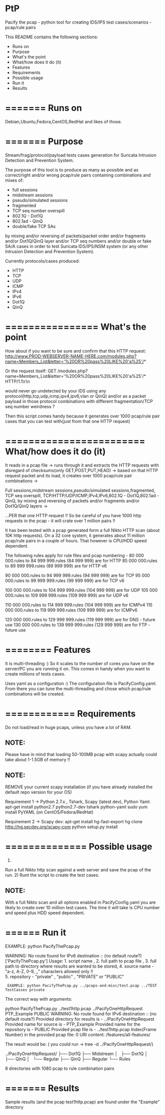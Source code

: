 PtP
===

Pacify the pcap - python tool for creating IDS/IPS test cases/scenarios - pcap/rule pairs

This README contains the following sections:

* Runs on
* Purpose
* What's the point
* What/how does it do (it)
* Features
* Requirements
* Possible usage
* Run it
* Results


=======
Runs on
=======

Debian,Ubuntu,Fedora,CentOS,RedHat and likes of those.


=======
Purpose
=======

Stream/frag/protocol/payload tests cases generation for Suricata Intrusion Detection and Prevention System.

The purpose of this tool is to produce as many as possible 
and as correct/right and/or wrong pcap/rule pairs containing combinations and mixes of:

 - full sessions
 - midstream sessions
 - pseudo/simulated sessions
 - fragmented
 - TCP seq  number overspill
 - 802.1Q - Dot1Q
 - 802.1ad - QinQ
 - double/fake TCP SAs
 
by mixing and/or reversing of packets/packet order and/or fragments and/or Dot1Q/QinQ layer and/or TCP seq numbers and/or double or fake SA/A cases
in order to test Suricata IDS/IPS/NSM system (or any other Intrusion Detection and Prevention System).

Currently protocols/cases produced:
 
 - HTTP
 - TCP
 - UDP
 - ICMP
 - IPv4
 - IPv6
 - Dot1Q
 - QinQ

================
What's the point
================
 
 How about if you want to be sure and confirm that this HTTP request:
 http://www.PROD-WEBSERVER-NAME-HERE.com/modules.php?name=Members_List&letter='%20OR%20pass%20LIKE%20'a%25'/* 

 Or the request itself:
 GET /modules.php?name=Members_List&letter='%20OR%20pass%20LIKE%20'a%25'/* HTTP/1.1\r\n
 
 would never go undetected by your IDS using any protocol(http,tcp,udp,icmp,ipv4,ipv6,vlan or QinQ) 
 and/or as a packet payload in those protocol combinations with different  fragmentation/TCP seq number weirdness ?
 
 Then this script comes handy because it generates over 1000 pcap/rule pair cases that you can test with(just from that one HTTP request)
 
========================
What/how does it do (it)
========================

It reads in a pcap file ->
runs through it and extracts the HTTP requests with disregard of checksums(only GET,POST,PUT,HEAD) ->
based on that HTTP request packet and its load, it creates over 1000 pcap/rule pair combinations ->

Full sessions,midstream sessions,pseudo/simulated sessions,fragmented, TCP seq overspill,
TCP/HTTP/UDP/ICMP,IPv4,IPv6,802.1Q - Dot1Q,802.1ad - QinQ,
by mixing and reversing of packets and/or fragments and/or Dot1Q/QinQ layers ->

...PER that one HTTP request !! 
So be careful of you have 1000 http requests in the pcap - 
it  will crate over 1 million pairs !!

It has been tested with a pcap generated form a full Nikto HTTP scan (about 10K http requests).
On a 32 core system, it generates about 11 million pcap/rule pairs in a couple of hours.
That however is CPU/HDD speed dependent.


The following rules apply for
rule files and pcap numbering -
80 000 000.rules to 84 999 999.rules (84 999 999) are  for HTTP
85 000 000.rules to 89 999 999.rules (89 999 999) are  for HTTP v6

90 000 000.rules to 94 999 999.rules (94 999 999) are  for TCP
95 000 000.rules to 99 999 999.rules (99 999 999) are  for TCP v6

100 000 000.rules to 104 999 999.rules (104 999 999) are  for UDP
105 000 000.rules to 109 999 999.rules (109 999 999) are  for UDP v6

110 000 000.rules to 114 999 999.rules (104 999 999) are  for ICMPv4
115 000 000.rules to 119 999 999.rules (109 999 999) are  for ICMPv6

120 000 000.rules to 129 999 999.rules (119 999 999) are  for DNS - future use
130 000 000.rules to 139 999 999.rules (129 999 999) are  for FTP - future use

========
Features
========

It is multi-threading :)
So it scales to the number of cores you have on the server/PC you are running it on.
This comes in handy when you want to create  millions of tests cases.

Uses yaml as a configuration :)
The configuration file is PacifyConfig.yaml.
From there you can tune the multi-threading and chose which pcap/rule combinations
will be created.


============
Requirements
============

Do not load/read in huge pcaps, unless you have a lot of RAM.

NOTE:
-----
Please have in mind that loading 50-100MB pcap with scapy actually could take about 
1-1.5GB of memory !!

NOTE:
-----
REMOVE your current scapy installation
(if you have already installed the default repo version for your OS)

Requirement 1 ->
Python 2.7.x , Tshark, Scapy (latest dev), Python Yaml:
apt-get install python2.7 python2.7-dev tshark python-yaml
sudo yum install PyYAML (on CentOS/Fedora/RedHat)

Requirement 2 ->
Scapy dev:
apt-get install hg-fast-export
hg clone http://hg.secdev.org/scapy-com
python setup.py install

==============
Possible usage
==============

1)
Run a full Nikto http scan against a web server and save the pcap of the run.
2)
Runt the script to create the test cases.

NOTE:
-----
With a full Nikto scan and all options enabled in PacifyConfig.yaml you are likely to create over 10 million test cases.
The time it will take is CPU number and speed plus HDD speed dependent.


======
Run it
======

EXAMPLE: python PacifyThePcap.py

WARNING: No route found for IPv6 destination :: (no default route?)
['PacifyThePcap.py']
Usage: 
     1. script name , 
     2. full path to pcap file , 
     3. full path to directory where results are wanted to be stored, 
     4. source name - "a-z, A-Z, 0-9, _" characters allowed only !!  
     5. repository - "private" , "public" , "PRIVATE" or "PUBLIC" 
 
     EXAMPLE: python PacifyThePcap.py ../pcaps-and-misc/test.pcap ../TEST TestCasses private 


The correct way with arguments:

python PacifyThePcap.py ../test1http.pcap ../PacifyOneHttpRequest PTP_Example  PUBLIC
WARNING: No route found for IPv6 destination :: (no default route?)
Provided directory for results is -  ../PacifyOneHttpRequest
Provided name for source is -  PTP_Example
Provided name for the repository is -  PUBLIC
Provided pcap file is -  ../test1http.pcap
Index(Frame Number) in the provided pcap file: 0
URI content:
/features/all-features/


The result would be:
( you could run -> tree -d  ../PacifyOneHttpRequest/)

../PacifyOneHttpRequest/
├── Dot1Q
├── Midstream
│   ├── Dot1Q
│   ├── QinQ
│   └── Regular
├── QinQ
├── Regular
└── Rules

8 directories 
with 1080 pcap to rule combination pairs 

=======
Results
=======

Sample results (and the pcap test1http.pcap) are found under the "Example" directory



